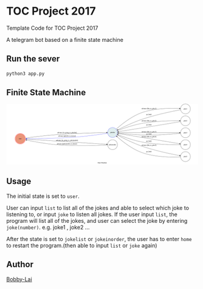 # TOC Project 2017

Template Code for TOC Project 2017

A telegram bot based on a finite state machine

## Run the sever

```sh
python3 app.py
```

## Finite State Machine
![fsm](./img/show-fsm.png)

## Usage
The initial state is set to `user`.

User can input `list` to list all of the jokes and able to select which joke to listening to, or input `joke` to listen all jokes.
If the user input `list`, the program will list all of the jokes, and user can select the joke by entering `joke(number)`.
e.g. joke1 , joke2 ...

After the state is set to `jokelist` or `jokeinorder`, the user has to enter `home` to restart the program.(then able to input `list` or `joke` again)

## Author
[Bobby-Lai](https://github.com/Bobby-Lai)

